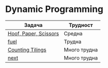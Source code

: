 # Dynamic Programming

| Задача | Трудност |
| ------ | ------ |
| [Hoof, Paper, Scissors](http://www.usaco.org/index.php?page=viewproblem2&cpid=694) | Средна |
| [fuel](https://arena.olimpiici.com/#/catalog/220/problem/100561) | Трудна |
| [Counting Tilings](https://cses.fi/problemset/task/2181) | Много трудна |
| [next](https://arena.olimpiici.com/#/catalog/49/problem/100099) | Много трудна |
